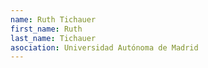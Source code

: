 ```yaml
---
name: Ruth Tichauer
first_name: Ruth
last_name: Tichauer
asociation: Universidad Autónoma de Madrid 
---
```

